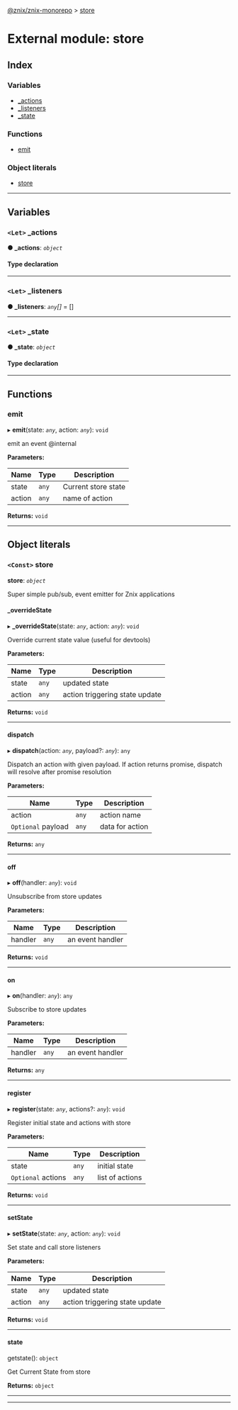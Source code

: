 [@znix/znix-monorepo](../README.md) > [store](../modules/store.md)

# External module: store

## Index

### Variables

* [_actions](store.md#_actions)
* [_listeners](store.md#_listeners)
* [_state](store.md#_state)

### Functions

* [emit](store.md#emit)

### Object literals

* [store](store.md#store-1)

---

## Variables

<a id="_actions"></a>

### `<Let>` _actions

**● _actions**: *`object`*

#### Type declaration

___
<a id="_listeners"></a>

### `<Let>` _listeners

**● _listeners**: *`any`[]* =  []

___
<a id="_state"></a>

### `<Let>` _state

**● _state**: *`object`*

#### Type declaration

___

## Functions

<a id="emit"></a>

###  emit

▸ **emit**(state: *`any`*, action: *`any`*): `void`

emit an event @internal

**Parameters:**

| Name | Type | Description |
| ------ | ------ | ------ |
| state | `any` |  Current store state |
| action | `any` |  name of action |

**Returns:** `void`

___

## Object literals

<a id="store-1"></a>

### `<Const>` store

**store**: *`object`*

Super simple pub/sub, event emitter for Znix applications

<a id="store-1._overridestate"></a>

####  _overrideState

▸ **_overrideState**(state: *`any`*, action: *`any`*): `void`

Override current state value (useful for devtools)

**Parameters:**

| Name | Type | Description |
| ------ | ------ | ------ |
| state | `any` |  updated state |
| action | `any` |  action triggering state update |

**Returns:** `void`

___
<a id="store-1.dispatch"></a>

####  dispatch

▸ **dispatch**(action: *`any`*, payload?: *`any`*): `any`

Dispatch an action with given payload. If action returns promise, dispatch will resolve after promise resolution

**Parameters:**

| Name | Type | Description |
| ------ | ------ | ------ |
| action | `any` |  action name |
| `Optional` payload | `any` |  data for action |

**Returns:** `any`

___
<a id="store-1.off"></a>

####  off

▸ **off**(handler: *`any`*): `void`

Unsubscribe from store updates

**Parameters:**

| Name | Type | Description |
| ------ | ------ | ------ |
| handler | `any` |  an event handler |

**Returns:** `void`

___
<a id="store-1.on"></a>

####  on

▸ **on**(handler: *`any`*): `any`

Subscribe to store updates

**Parameters:**

| Name | Type | Description |
| ------ | ------ | ------ |
| handler | `any` |  an event handler |

**Returns:** `any`

___
<a id="store-1.register"></a>

####  register

▸ **register**(state: *`any`*, actions?: *`any`*): `void`

Register initial state and actions with store

**Parameters:**

| Name | Type | Description |
| ------ | ------ | ------ |
| state | `any` |  initial state |
| `Optional` actions | `any` |  list of actions |

**Returns:** `void`

___
<a id="store-1.setstate"></a>

####  setState

▸ **setState**(state: *`any`*, action: *`any`*): `void`

Set state and call store listeners

**Parameters:**

| Name | Type | Description |
| ------ | ------ | ------ |
| state | `any` |  updated state |
| action | `any` |  action triggering state update |

**Returns:** `void`

___
<a id="store-1.state"></a>

####  state

getstate(): `object`

Get Current State from store

**Returns:** `object`

___

___

